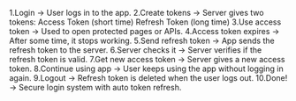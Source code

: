 1.Login → User logs in to the app.
2.Create tokens → Server gives two tokens:
   Access Token (short time)
   Refresh Token (long time)
3.Use access token → Used to open protected pages or APIs.
4.Access token expires → After some time, it stops working.
5.Send refresh token → App sends the refresh token to the server.
6.Server checks it → Server verifies if the refresh token is valid.
7.Get new access token → Server gives a new access token.
8.Continue using app → User keeps using the app without logging in again.
9.Logout → Refresh token is deleted when the user logs out.
10.Done! → Secure login system with auto token refresh.
